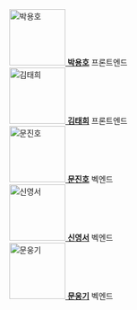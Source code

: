 

<div class="team-container">
  <div class="team-member">
    <a href="https://github.com/member1"><img src="https://avatars.githubusercontent.com/u/103355252?v=4" width="100px" alt="박용호">
    <b>박용호</b></a>
    <span class="role">프론트엔드</span>
  </div>
  <div class="team-member">
    <a href="https://github.com/member5"><img src="https://avatars.githubusercontent.com/u/117808340?v=4" width="100px" alt="김태희">
    <b>김태희</b></a>
    <span class="role">프론트엔드</span>
  </div>
  <div class="team-member">
    <a href="https://github.com/member4"><img src="https://avatars.githubusercontent.com/u/117807455?v=4" width="100px" alt="문진호">
    <b>문진호</b></a>
    <span class="role">벡엔드</span>
  </div>
  <div class="team-member">
    <a href="https://github.com/member2"><img src="https://avatars.githubusercontent.com/u/117808375?v=4" width="100px" alt="신영서">
    <b>신영서</b></a>
    <span class="role">벡엔드</span>
  </div>
  <div class="team-member">
    <a href="https://github.com/member3"><img src="https://avatars.githubusercontent.com/u/105470710?v=4" width="100px" alt="문웅기">
    <b>문웅기</b></a>
    <span class="role">벡엔드</span>
  </div>
</div>
